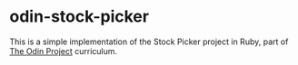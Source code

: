 # odin-stock-picker

This is a simple implementation of the Stock Picker project in Ruby, part of [The Odin Project](https://www.theodinproject.com/) curriculum.
